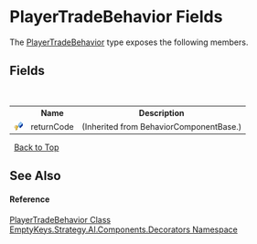 # PlayerTradeBehavior Fields
 

The <a href="T_EmptyKeys_Strategy_AI_Components_Decorators_PlayerTradeBehavior">PlayerTradeBehavior</a> type exposes the following members.


## Fields
&nbsp;<table><tr><th></th><th>Name</th><th>Description</th></tr><tr><td>![Protected field](media/protfield.gif "Protected field")</td><td>returnCode</td><td> (Inherited from BehaviorComponentBase.)</td></tr></table>&nbsp;
<a href="#playertradebehavior-fields">Back to Top</a>

## See Also


#### Reference
<a href="T_EmptyKeys_Strategy_AI_Components_Decorators_PlayerTradeBehavior">PlayerTradeBehavior Class</a><br /><a href="N_EmptyKeys_Strategy_AI_Components_Decorators">EmptyKeys.Strategy.AI.Components.Decorators Namespace</a><br />